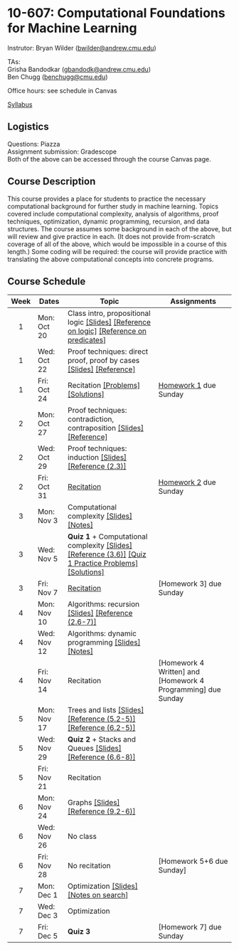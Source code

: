 # 10-607: Computational Foundations for Machine Learning

Instrutor: Bryan Wilder (bwilder@andrew.cmu.edu)

TAs:\
Grisha Bandodkar (gbandodk@andrew.cmu.edu)\
Ben Chugg (benchugg@cmu.edu)


Office hours: see schedule in Canvas

[Syllabus](files/syllabus_10607.pdf)

## Logistics

Questions: Piazza\
Assignment submission: Gradescope\
Both of the above can be accessed through the course Canvas page.

## Course Description

This course provides a place for students to practice the necessary computational background for further study in machine learning. Topics covered include computational complexity, analysis of algorithms, proof techniques, optimization, dynamic programming, recursion, and data structures. The course assumes some background in each of the above, but will review and give practice in each. (It does not provide from-scratch coverage of all of the above, which would be impossible in a course of this length.) Some coding will be required: the course will provide practice with translating the above computational concepts into concrete programs.

## Course Schedule

| Week | Dates       | Topic                                               | Assignments                              |
|:----:|-------------|-----------------------------------------------------|--------------------------------------------------------------------------------------------------------------------------------------------------------------------------------|
| 1    | Mon: Oct 20  | Class intro, propositional logic [[Slides]](files/lecture_1.pptx) [[Reference on logic]](http://infolab.stanford.edu/~ullman/focs/ch12.pdf) [[Reference on predicates]](http://infolab.stanford.edu/~ullman/focs/ch14.pdf)||
| 1    | Wed: Oct 22  | Proof techniques: direct proof, proof by cases [[Slides]](files/lecture_2.pptx) [[Reference]](https://discrete.openmathbooks.org/dmoi3/sec_logic-proofs.html) ||
| 1    | Fri: Oct 24  | Recitation [[Problems]](/files/recitation1.pdf) [[Solutions]](/files/recitation1_solns.pdf) |[Homework 1](files/Homework1.pdf) due Sunday|
| 2    | Mon: Oct 27  | Proof techniques: contradiction, contraposition [[Slides]](files/lecture_3.pptx) [[Reference]](https://discrete.openmathbooks.org/dmoi3/sec_logic-proofs.html) ||
| 2    | Wed: Oct 29  | Proof techniques: induction [[Slides]](files/lecture_4.pptx) [[Reference (2.3)]](http://infolab.stanford.edu/~ullman/focs/ch02.pdf) |||
| 2    | Fri: Oct 31  | [Recitation](files/Recitation_1Nov.pdf) |[Homework 2](files/F25_10607_HW2_Template.pdf) due Sunday|
| 3    | Mon: Nov 3  | Computational complexity [[Slides]](files/lecture_5.pptx) [[Notes]](files/notes_complexity.pdf)||
| 3    | Wed: Nov 5  | __Quiz 1__ + Computational complexity [[Slides]](files/lecture_6.pptx) [[Reference (3.6)]](http://infolab.stanford.edu/~ullman/focs/ch03.pdf) [[Quiz 1 Practice Problems]](/files/quiz1_practice_problems.pdf) [[Solutions]](/files/quiz1_practice_problems_solns.pdf) | |
| 3    | Fri: Nov 7  | [Recitation](files/Recitation_Computational_Complexity.pdf)| [Homework 3] due Sunday|
| 4    | Mon: Nov 10  | Algorithms: recursion [[Slides]](files/lecture_7.pptx) [[Reference (2.6-7)]](http://infolab.stanford.edu/~ullman/focs/ch02.pdf)||
| 4    | Wed: Nov 12  | Algorithms: dynamic programming [[Slides]](files/lecture_8.pptx) [[Notes]](files/notes_dp.pdf)||
| 4    | Fri: Nov 14  | Recitation|[Homework 4 Written] and [Homework 4 Programming] due Sunday|
| 5    | Mon: Nov 17  | Trees and lists [[Slides]](files/lecture_9.pptx) [[Reference (5.2-5)]](http://infolab.stanford.edu/~ullman/focs/ch05.pdf ) [[Reference (6.2-5)]](http://infolab.stanford.edu/~ullman/focs/ch06.pdf)||
| 5    | Wed: Nov 29  | __Quiz 2__ + Stacks and Queues [[Slides]](files/lecture_10.pptx)  [[Reference (6.6-8)]](http://infolab.stanford.edu/~ullman/focs/ch06.pdf) ||
| 5    | Fri: Nov 21  | Recitation||
| 6    | Mon: Nov 24  |Graphs [[Slides]](files/lecture_11.pptx) [[Reference (9.2-6)]](http://infolab.stanford.edu/~ullman/focs/ch09.pdf )  ||
| 6    | Wed: Nov 26 | No class||
| 6    | Fri: Nov 28  | No recitation|[Homework 5+6 due Sunday]|
| 7    | Mon: Dec 1  | Optimization  [[Slides]](files/lecture_12.pptx) [[Notes on search]](files/notes_search.pdf)   ||
| 7    | Wed: Dec 3  | Optimization   ||
| 7    | Fri: Dec 5  | __Quiz 3__ |[Homework 7] due Sunday|
